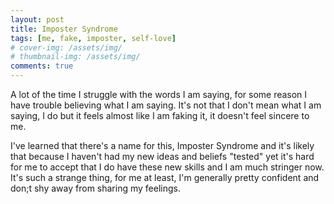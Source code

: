 ```yaml
---
layout: post
title: Imposter Syndrome
tags: [me, fake, imposter, self-love]
# cover-img: /assets/img/
# thumbnail-img: /assets/img/
comments: true
---
```

A lot of the time I struggle with the words I am saying, for some reason I have trouble believing what I am saying. It's not that I don't mean what I am saying, I do but it feels almost like I am faking it, it doesn't feel sincere to me.  

I've learned that there's a name for this, Imposter Syndrome and it's likely that because I haven't had my new ideas and beliefs "tested" yet it's hard for me to accept that I do have these new skills and I am much stringer now. It's such a strange thing, for me at least, I'm generally pretty confident and don;t shy away from sharing my feelings.  
